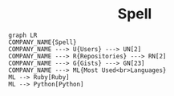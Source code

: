 <h1 align="center">Spell</h1>

```mermaid
graph LR
COMPANY_NAME{Spell}
COMPANY_NAME ---> U{Users} ---> UN[2]
COMPANY_NAME ---> R{Repositories} ---> RN[2]
COMPANY_NAME ---> G{Gists} ---> GN[23]
COMPANY_NAME ---> ML{Most Used<br>Languages}
ML --> Ruby[Ruby]
ML --> Python[Python]
```
